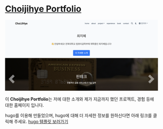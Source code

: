 # [Choijihye Portfolio](https://choijihye295.github.io/)

[![Screenshot](preview.png)](https://choijihye295.github.io/)

이 **Choijihye Portfolio**는 저에 대한 소개와 제가 지금까지 했던 프로젝트, 경험 등에 대한 홈페이지 입니다.

hugo를 이용해 만들었으며, hugo에 대해 더 자세한 정보를 원하신다면 아래 링크를 클릭해 주세요.
[hugo 템플릿 보러가기](https://hugoblox.com/templates/)

